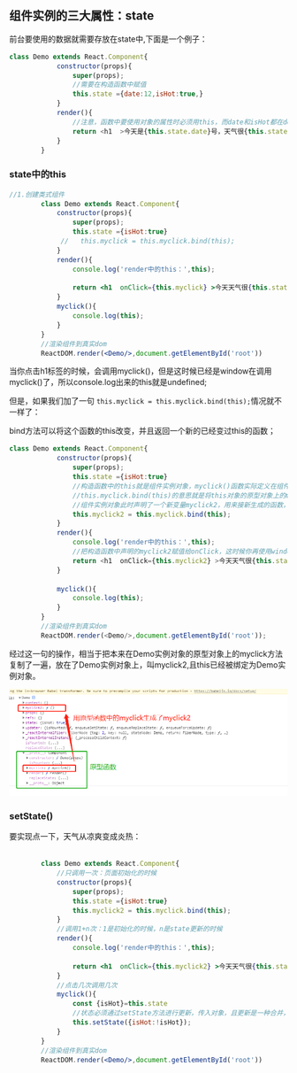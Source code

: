 ## 组件实例的三大属性：state

前台要使用的数据就需要存放在state中,下面是一个例子：

```javascript
class Demo extends React.Component{
            constructor(props){
                super(props);
                //需要在构造函数中赋值
                this.state ={date:12,isHot:true,}
            }
            render(){
                //注意，函数中要使用对象的属性时必须用this，而date和isHot都在demo组件对象的state对象中，所以要使用this.state.date去调用
                return <h1  >今天是{this.state.date}号，天气很{this.state.isHot ? '炎热':'凉爽'}</h1>
            } 
        }
```

### state中的this

```jsx
//1.创建类式组件
		class Demo extends React.Component{
            constructor(props){
                super(props);
                this.state ={isHot:true}
             //   this.myclick = this.myclick.bind(this);
            }
            render(){
                console.log('render中的this：',this);
                
                return <h1  onClick={this.myclick} >今天天气很{this.state.isHot ? '炎热':'凉爽'}</h1>
            }
            myclick(){
                console.log(this);    
            }
        }
        //渲染组件到真实dom
        ReactDOM.render(<Demo/>,document.getElementById('root'))
```

当你点击h1标签的时候，会调用myclick()，但是这时候已经是window在调用myclick()了，所以console.log出来的this就是undefined;

但是，如果我们加了一句 `this.myclick = this.myclick.bind(this);`情况就不一样了：

bind方法可以将这个函数的this改变，并且返回一个新的已经变过this的函数；

```javascript
class Demo extends React.Component{
            constructor(props){
                super(props);
                this.state ={isHot:true}
                //构造函数中的this就是组件实例对象，myclick()函数实际定义在组件实例对象的原型对象上
                //this.myclick.bind(this)的意思就是将this对象的原型对象上的myclick函数拿过来，将它的this绑定为这个组件实例对象本身，然后生成新函数返回
                //组件实例对象此时声明了一个新变量myclick2，用来接新生成的函数，且这个函数的this已经被绑定好了
                this.myclick2 = this.myclick.bind(this);
            }
            render(){
                console.log('render中的this：',this);
                //把构造函数中声明的myclick2赋值给onClick，这时候你再使用window调用myclick2，里面的this已经被绑定为Demo组件的实例对象啦 
                return <h1  onClick={this.myclick2} >今天天气很{this.state.isHot ? '炎热':'凉爽'}</h1>
            }
    
            myclick(){
                console.log(this);    
            }
        }
        //渲染组件到真实dom
        ReactDOM.render(<Demo/>,document.getElementById('root'));
```

经过这一句的操作，相当于把本来在Demo实例对象的原型对象上的myclick方法复制了一遍，放在了Demo实例对象上，叫myclick2,且this已经被绑定为Demo实例对象。

![image-20210324155003188](assets/image-20210324155003188.png)

### setState()

要实现点一下，天气从凉爽变成炎热：

```jsx

		class Demo extends React.Component{
            //只调用一次：页面初始化的时候
            constructor(props){
                super(props);
                this.state ={isHot:true}
                this.myclick2 = this.myclick.bind(this);
            }
            //调用1+n次：1是初始化的时候，n是state更新的时候
            render(){
                console.log('render中的this：',this);
                
                return <h1  onClick={this.myclick2} >今天天气很{this.state.isHot ? '炎热':'凉爽'}</h1>
            }
            //点击几次调用几次
            myclick(){
                const {isHot}=this.state
                //状态必须通过setState方法进行更新，传入对象，且更新是一种合并，并不是替换。
                this.setState({isHot:!isHot});  
            }
        }
        //渲染组件到真实dom
        ReactDOM.render(<Demo/>,document.getElementById('root'))
		
```

